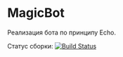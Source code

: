 # MagicBot
Реализация бота по принципу Echo.

Статус сборки: [![Build Status](https://travis-ci.org/TarasenkoAlex/MagicBot.svg?branch=develop)](https://travis-ci.org/TarasenkoAlex/MagicBot)
